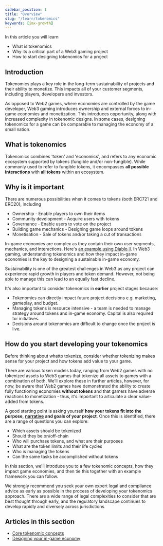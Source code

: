 ```yaml
---
sidebar_position: 1
title: "Overview"
slug: "/learn/tokenomics"
keywords: [imx-growth]
---
```

In this article you will learn

- What is tokenomics
- Why its a critical part of a Web3 gaming project
- How to start designing tokenomics for a project
 

## Introduction

Tokenomics plays a key role in the long-term sustainability of projects and their ability to monetize. This impacts all of your customer segments, including players, developers and investors.

As opposed to Web2 games, where economies are controlled by the game developer, Web3 gaming introduces ownership and external forces to in-game economies and monetization. This introduces opportunity, along with increased complexity in tokenomic designs. In some cases, designing tokenomics for a game can be comparable to managing the economy of a small nation.

## What is tokenomics

Tokenomics combines 'token' and 'economics', and refers to any economic ecosystem supported by tokens (fungible and/or non-fungible). While commonly used to refer to fungible tokens, it encompasses **all possible interactions** with **all tokens** within an ecosystem.

## Why is it important

There are numerous possibilities when it comes to tokens (both ERC721 and ERC20), including

- Ownership - Enable players to own their items
- Community development - Acquire users with tokens
- Governance - Enable users to vote on the project
- Building game mechanics - Designing game loops around tokens
- Monetisation - Sale of tokens and/or taking a cut of transactions

In-game economies are complex as they contain their own user segments, mechanics, and interactions. Here's [an example using Diablo II](https://metaversus.substack.com/p/diablo-ii). In Web3 gaming, understanding tokenomics and how they impact in-game economies is the key to designing a sustainable in-game economy.

Sustainability is one of the greatest challenges in Web3 as any project can experience rapid growth in players and token demand. However, not being able to manage this can lead to an equally fast decline.

It's also important to consider tokenomics in **earlier** project stages because:

- Tokenomics can directly impact future project decisions e.g. marketing, gameplay, and budget.
- Managing tokens is resource intensive - a team is needed to manage strategy around tokens and in-game economy. Capital is also required for initiatives.
- Decisions around tokenomics are difficult to change once the project is live.

## How do you start developing your tokenomics

Before thinking about whatto tokenize, consider whether tokenizing makes sense for your project and how tokens add value to your game.

There are various token models today, ranging from Web2 games with no tokenized assets to Web3 games that tokenize all assets to games with a combination of both. We'll explore these in further articles, however, for now, be aware that Web2 games have demonstrated the ability to create fully functioning economies **without tokens** and that gamers have adverse reactions to monetization - thus, it's important to articulate a clear value-added from tokens.

A good starting point is asking yourself **how your tokens fit into the purpose,** [**narrative**](https://docs.google.com/document/d/1iIttnR8UhaqjJ_fr7ivYJna9w2AqwFu4jieWSiwXJBg/edit#) **and goals of your project**. Once this is identified, there are a range of questions you can explore:

- Which assets should be tokenized
- Should they be on/off-chain
- Who will purchase tokens, and what are their purposes
- What are the token limits and their life cycles
- Who is managing the tokens
- Can the same tasks be accomplished without tokens

In this section, we'll introduce you to a few tokenomic concepts, how they impact game economies, and then tie this together with an example framework you can follow.

We strongly recommend you seek your own expert legal and compliance advice as early as possible in the process of developing your tokenomics approach. There are a wide range of legal complexities to consider that are best thought through early, and the regulatory landscape continues to develop rapidly and diversely across jurisdictions.

## Articles in this section

- [Core tokenomic concepts](core-tokenomics-concepts)
- [Designing your in-game economy](designing-in-game-economies)
